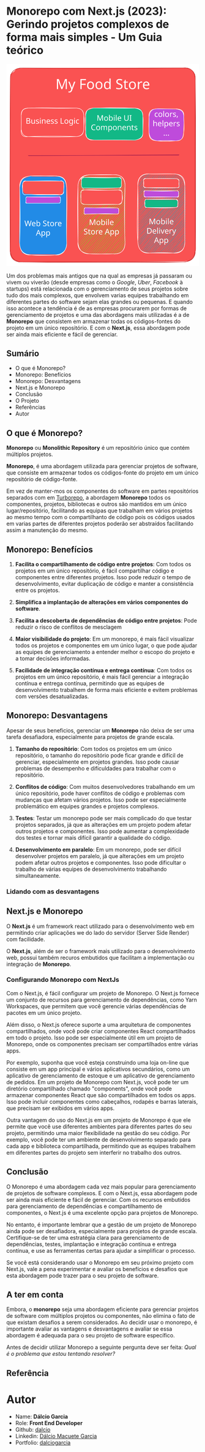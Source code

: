 # Monorepo com Next.js (2023): Gerindo projetos complexos de forma mais simples - Um Guia teórico

![MonoRepo Store](./monorepo-cover.svg)

Um dos problemas mais antigos que na qual as empresas já passaram ou vivem ou viverão (desde empresas como o _Google_, _Uber_, _Facebook_ à startups) está relacionada com o gerenciamento de seus projetos sobre tudo dos mais complexos, que envolvem varias equipes trabalhando em diferentes partes do software sejam elas grandes ou pequenas.
E quando isso acontece a tendência é de as empresas procurarem por formas de gerenciamento de projetos e uma das abordagens mais utilizadas é a de **Monorepo** que consistem em armazenar todas os códigos-fontes do projeto em um único repositório.
E com o **Next.js**, essa abordagem pode ser ainda mais eficiente e fácil de gerenciar.

## Sumário

- O que é Monorepo?
- Monorepo: Benefícios
- Monorepo: Desvantagens
- Next.js e Monorepo
- Conclusão
- O Projeto
- Referências
- Autor

## O que é Monorepo?

**Monorepo** ou **Monolithic Repository** é um repositório único que contém múltiplos projetos.

**Monorepo**, é uma abordagem utilizada para gerenciar projetos de software, que consiste em armazenar todos os códigos-fonte do projeto em um único repositório de código-fonte.

Em vez de manter-mos os componentes do software em partes repositórios separados com em [Turborepo](https://), a abordagem **Monorepo** todos os componentes, projetos, bibliotecas e outros são mantidos em um único lugar/repositório, facilitando as equipas que trabalham em vários projetos ao mesmo tempo com o compartilhanto de código pois os códigos usados em varias partes de diferentes projetos poderão ser abstraídos facilitando assim a manutenção do mesmo.

## Monorepo: Benefícios

1. **Facilita o compartilhamento de código entre projetos**: Com todos os projetos em um único repositório, é fácil compartilhar código e componentes entre diferentes projetos. Isso pode reduzir o tempo de desenvolvimento, evitar duplicação de código e manter a consistência entre os projetos.

2. **Simplifica a implantação de alterações em vários componentes do software**.

3. **Facilita a descoberta de dependências de código entre projetos**: Pode reduzir o risco de conflitos de mesclagem

4. **Maior visibilidade do projeto**: Em um monorepo, é mais fácil visualizar todos os projetos e componentes em um único lugar, o que pode ajudar as equipes de gerenciamento a entender melhor o escopo do projeto e a tomar decisões informadas.

5. **Facilidade de integração contínua e entrega contínua**: Com todos os projetos em um único repositório, é mais fácil gerenciar a integração contínua e entrega contínua, permitindo que as equipes de desenvolvimento trabalhem de forma mais eficiente e evitem problemas com versões desatualizadas.

## Monorepo: Desvantagens

Apesar de seus beneficios, gerenciar um **Monorepo** não deixa de ser uma tarefa desafiadora, especialmente para projetos de grande escala.

1. **Tamanho do repositório**: Com todos os projetos em um único repositório, o tamanho do repositório pode ficar grande e difícil de gerenciar, especialmente em projetos grandes. Isso pode causar problemas de desempenho e dificuldades para trabalhar com o repositório.

2. **Conflitos de código**: Com muitos desenvolvedores trabalhando em um único repositório, pode haver conflitos de código e problemas com mudanças que afetam vários projetos. Isso pode ser especialmente problemático em equipes grandes e projetos complexos.

3. **Testes**: Testar um monorepo pode ser mais complicado do que testar projetos separados, já que as alterações em um projeto podem afetar outros projetos e componentes. Isso pode aumentar a complexidade dos testes e tornar mais difícil garantir a qualidade do código.

4. **Desenvolvimento em paralelo**: Em um monorepo, pode ser difícil desenvolver projetos em paralelo, já que alterações em um projeto podem afetar outros projetos e componentes. Isso pode dificultar o trabalho de várias equipes de desenvolvimento trabalhando simultaneamente.

### Lidando com as desvantagens

## Next.js e Monorepo

O **Next.js** é um framework react utilizado para o desenvolvimento web em permitindo criar aplicações we do lado do servidor (Server Side Render) com facilidade.

O **Next.js**, além de ser o framework mais utilizado para o desenvolvimento web, possui também recuros embutidos que facilitam a implementação ou integração de **Monorepo**.

### Configurando Monorepo com NextJs

Com o Next.js, é fácil configurar um projeto de Monorepo. O Next.js fornece um conjunto de recursos para gerenciamento de dependências, como Yarn Workspaces, que permitem que você gerencie várias dependências de pacotes em um único projeto.

Além disso, o Next.js oferece suporte a uma arquitetura de componentes compartilhados, onde você pode criar componentes React compartilhados em todo o projeto. Isso pode ser especialmente útil em um projeto de Monorepo, onde os componentes precisam ser compartilhados entre várias apps.

Por exemplo, suponha que você esteja construindo uma loja on-line que consiste em um app principal e vários aplicativos secundários, como um aplicativo de gerenciamento de estoque e um aplicativo de gerenciamento de pedidos. Em um projeto de Monorepo com Next.js, você pode ter um diretório compartilhado chamado "components", onde você pode armazenar componentes React que são compartilhados em todos os apps. Isso pode incluir componentes como cabeçalhos, rodapés e barras laterais, que precisam ser exibidos em vários apps.

Outra vantagem do uso do Next.js em um projeto de Monorepo é que ele permite que você use diferentes ambientes para diferentes partes do seu projeto, permitindo uma maior flexibilidade na gestão do seu código. Por exemplo, você pode ter um ambiente de desenvolvimento separado para cada app e biblioteca compartilhada, permitindo que as equipes trabalhem em diferentes partes do projeto sem interferir no trabalho dos outros.

## Conclusão

O Monorepo é uma abordagem cada vez mais popular para gerenciamento de projetos de software complexos. E com o Next.js, essa abordagem pode ser ainda mais eficiente e fácil de gerenciar. Com os recursos embutidos para gerenciamento de dependências e compartilhamento de componentes, o Next.js é uma excelente opção para projetos de Monorepo.

No entanto, é importante lembrar que a gestão de um projeto de Monorepo ainda pode ser desafiadora, especialmente para projetos de grande escala. Certifique-se de ter uma estratégia clara para gerenciamento de dependências, testes, implantação e integração contínua e entrega contínua, e use as ferramentas certas para ajudar a simplificar o processo.

Se você está considerando usar o Monorepo em seu próximo projeto com Next.js, vale a pena experimentar e avaliar os benefícios e desafios que esta abordagem pode trazer para o seu projeto de software.

## A ter em conta

Embora, o **monorepo** seja uma abordagem eficiente para gerenciar projetos de software com múltiplos projetos ou componentes, não elimina o fato de que existam desafios a serem considerados. Ao decidir usar o monorepo, é importante avaliar as vantagens e desvantagens e avaliar se essa abordagem é adequada para o seu projeto de software específico.

Antes de decidir utilizar Monorepo a seguinte pergunta deve ser feita: _Qual é o problema que estou tentando resolver?_

## Referência

# Autor

- Name: **Dálcio Garcia**
- Role: **Front End Developer**
- Github: [dalcio](https://github.com/dalcio)
- Linkedin: [Dálcio Macuete Garcia](https://linkedin.com/in/dalcio-garcia)
- Portfolio: [dalciogarcia](https://dalciogarcia.vercel.app)
